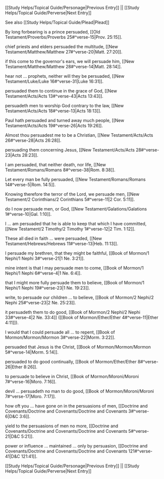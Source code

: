 [[Study Helps/Topical Guide/Personage|Previous Entry]]  ||  [[Study Helps/Topical Guide/Perverse|Next Entry]]

 See also [[Study Helps/Topical Guide/Plead|Plead]]

 By long forbearing is a prince persuaded, [[Old Testament/Proverbs/Proverbs 25#^verse-15|Prov. 25:15]].

 chief priests and elders persuaded the multitude, [[New Testament/Matthew/Matthew 27#^verse-20|Matt. 27:20]].

 if this come to the governor's ears, we will persuade him, [[New Testament/Matthew/Matthew 28#^verse-14|Matt. 28:14]].

 hear not ... prophets, neither will they be persuaded, [[New Testament/Luke/Luke 16#^verse-31|Luke 16:31]].

 persuaded them to continue in the grace of God, [[New Testament/Acts/Acts 13#^verse-43|Acts 13:43]].

 persuadeth men to worship God contrary to the law, [[New Testament/Acts/Acts 18#^verse-13|Acts 18:13]].

 Paul hath persuaded and turned away much people, [[New Testament/Acts/Acts 19#^verse-26|Acts 19:26]].

 Almost thou persuadest me to be a Christian, [[New Testament/Acts/Acts 26#^verse-28|Acts 26:28]].

 persuading them concerning Jesus, [[New Testament/Acts/Acts 28#^verse-23|Acts 28:23]].

 I am persuaded, that neither death, nor life, [[New Testament/Romans/Romans 8#^verse-38|Rom. 8:38]].

 Let every man be fully persuaded, [[New Testament/Romans/Romans 14#^verse-5|Rom. 14:5]].

 Knowing therefore the terror of the Lord, we persuade men, [[New Testament/2 Corinthians/2 Corinthians 5#^verse-11|2 Cor. 5:11]].

 do I now persuade men, or God, [[New Testament/Galations/Galations 1#^verse-10|Gal. 1:10]].

 I ... am persuaded that he is able to keep that which I have committed, [[New Testament/2 Timothy/2 Timothy 1#^verse-12|2 Tim. 1:12]].

 These all died in faith ... were persuaded, [[New Testament/Hebrews/Hebrews 11#^verse-13|Heb. 11:13]].

 I persuade my brethren, that they might be faithful, [[Book of Mormon/1 Nephi/1 Nephi 3#^verse-21|1 Ne. 3:21]].

 mine intent is that I may persuade men to come, [[Book of Mormon/1 Nephi/1 Nephi 6#^verse-4|1 Ne. 6:4]].

 that I might more fully persuade them to believe, [[Book of Mormon/1 Nephi/1 Nephi 19#^verse-23|1 Ne. 19:23]].

 write, to persuade our children ... to believe, [[Book of Mormon/2 Nephi/2 Nephi 25#^verse-23|2 Ne. 25:23]].

 it persuadeth them to do good, [[Book of Mormon/2 Nephi/2 Nephi 33#^verse-4|2 Ne. 33:4]] ([[Book of Mormon/Ether/Ether 4#^verse-11|Ether 4:11]]).

 I would that I could persuade all ... to repent, [[Book of Mormon/Mormon/Mormon 3#^verse-22|Morm. 3:22]].

 persuaded that Jesus is the Christ, [[Book of Mormon/Mormon/Mormon 5#^verse-14|Morm. 5:14]].

 persuaded to do good continually, [[Book of Mormon/Ether/Ether 8#^verse-26|Ether 8:26]].

 to persuade to believe in Christ, [[Book of Mormon/Moroni/Moroni 7#^verse-16|Moro. 7:16]].

 devil ... persuadeth no man to do good, [[Book of Mormon/Moroni/Moroni 7#^verse-17|Moro. 7:17]].

 how oft you ... have gone on in the persuasions of men, [[Doctrine and Covenants/Doctrine and Covenants/Doctrine and Covenants 3#^verse-6|D&C 3:6]].

 yield to the persuasions of men no more, [[Doctrine and Covenants/Doctrine and Covenants/Doctrine and Covenants 5#^verse-21|D&C 5:21]].

 power or influence ... maintained ... only by persuasion, [[Doctrine and Covenants/Doctrine and Covenants/Doctrine and Covenants 121#^verse-41|D&C 121:41]].

[[Study Helps/Topical Guide/Personage|Previous Entry]]  ||  [[Study Helps/Topical Guide/Perverse|Next Entry]]